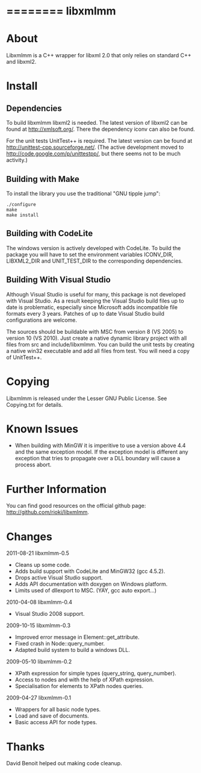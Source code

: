 
========
libxmlmm
========

About
=====

Libxmlmm is a C++ wrapper for libxml 2.0 that only relies on standard C++ and 
libxml2.

Install
=======

Dependencies
------------

To build libxmlmm libxml2 is needed. The latest version of libxml2 can be found
at http://xmlsoft.org/. There the dependency iconv can also be found.

For the unit tests UnitTest++ is required. The latest version can be found
at http://unittest-cpp.sourceforge.net/. (The active development moved to
http://code.google.com/p/unittestpp/, but there seems not to be much activity.)

Building with Make 
------------------

To install the library you use the traditional "GNU tipple jump":

    ./configure
    make
    make install
    
Building with CodeLite
----------------------

The windows version is actively developed with CodeLite. To build the package
you will have to set the environment variables ICONV_DIR, LIBXML2_DIR and 
UNIT_TEST_DIR to the corresponding dependencies.

Building With Visual Studio
---------------------------

Although Visual Studio is useful for many, this package is not developed with
Visual Studio. As a result keeping the Visual Studio build files up to date
is problematic, especially since Microsoft adds incompatible file formats every
3 years. Patches of up to date Visual Studio build configurations are welcome.

The sources should be buildable with MSC from version 8 (VS 2005) to version 10
(VS 2010). Just create a native dynamic library project with all files from
src and include/libxmlmm. You can build the unit tests by creating a native 
win32 executable and add all files from test. You will need a copy of 
UnitTest++.
   
Copying
=======

Libxmlmm is released under the Lesser GNU Public License. 
See Copying.txt for details.

Known Issues
============

* When building with MinGW it is imperitive to use a version above 4.4 and
the same exception model. If the exception model is different any exception
that tries to propagate over a DLL boundary will cause a process abort.

Further Information
===================

You can find good resources on the official github page: 
http://github.com/rioki/libxmlmm.
  
Changes
=======

2011-08-21 libxmlmm-0.5

* Cleans up some code.
* Adds build support with CodeLite and MinGW32 (gcc 4.5.2).
* Drops active Visual Studio support.    
* Adds API documentation with doxygen on Windows platform.
* Limits used of dllexport to MSC. (YAY, gcc auto export...)

2010-04-08 libxmlmm-0.4
    
* Visual Studio 2008 support.
    
2009-10-15 libxmlmm-0.3

* Improved error message in Element::get_attribute.
* Fixed crash in Node::query_number.
* Adapted build system to build a windows DLL.    
    
2009-05-10 libxmlmm-0.2

* XPath expression for simple types (query_string, query_number).
* Access to nodes and with the help of XPath expression.
* Specialisation for elements to XPath nodes queries.

2009-04-27 libxmlmm-0.1

* Wrappers for all basic node types.
* Load and save of documents.
* Basic access API for node types.

Thanks
======

David Benoit helped out making code cleanup.
